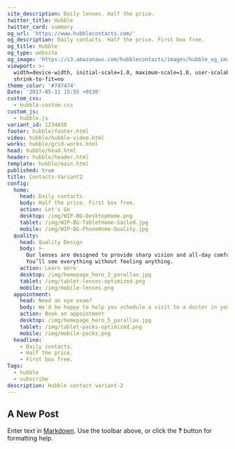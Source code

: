 ```yaml
---
site_description: Daily lenses. Half the price.
twitter_title: Hubble
twitter_card: summary
og_url: 'https://www.hubblecontacts.com/'
og_description: Daily contacts. Half the price. First box free.
og_title: Hubble
og_type: website
og_image: 'https://s3.amazonaws.com/hubblecontacts/images/hubble_og_image.jpg'
viewport: >-
  width=device-width, initial-scale=1.0, maximum-scale=1.0, user-scalable=0,
  shrink-to-fit=no
theme_color: '#747474'
Date: '2017-05-11 15:55 +0530'
custom_css:
  - hubble-custom.css
custom_js:
  - hubble.js
variant_id: 1234ASD
footer: hubble/footer.html
video: hubble/hubble-video.html
works: hubble/grid-works.html
head: hubble/head.html
header: hubble/header.html
template: hubble/main.html
published: true
title: Contacts-Variant2
config:
  home:
    head: Daily contacts.
    body: Half the price. First box free.
    action: Let's Go
    desktop: /img/WIP-BG-DesktopHome.png
    tablet: /img/WIP-BG-TabletHome-Sacled.jpg
    mobile: /img/WIP-BG-PhoneHome-Quality.jpg
  quality:
    head: Quality Design
    body: >-
      Our lenses are designed to provide sharp vision and all-day comfort.
      You’ll see everything without feeling anything.
    action: Learn more
    desktop: /img/homepage_hero_2_parallax.jpg
    tablet: /img/tablet-lenses-optimized.png
    mobile: /img/mobile-lenses.png
  appointment:
    head: Need an eye exam?
    body: We'd be happy to help you schedule a visit to a doctor in your area.
    action: Book an appointment
    desktop: /img/homepage_hero_5_parallax.jpg
    tablet: /img/tablet-packs-optimized.png
    mobile: /img/mobile-packs.png
  headline:
    - Daily contacts.
    - Half the price.
    - First box free.
Tags:
  - hubble
  - subscribe
description: Hubble contact variant-2
---
```

## A New Post

Enter text in [Markdown](http://daringfireball.net/projects/markdown/). Use the toolbar above, or click the **?** button for formatting help.
